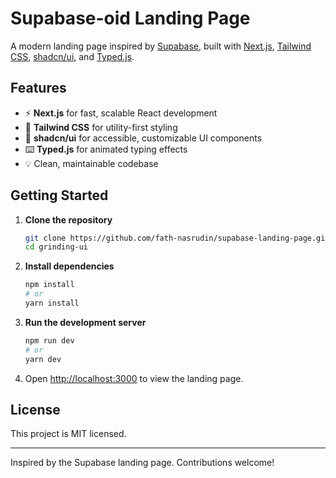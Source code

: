# Supabase-oid Landing Page

A modern landing page inspired by [Supabase](https://supabase.com/), built with [Next.js](https://nextjs.org/), [Tailwind CSS](https://tailwindcss.com/), [shadcn/ui](https://ui.shadcn.com/), and [Typed.js](https://mattboldt.com/demos/typed-js/).

## Features

- ⚡️ **Next.js** for fast, scalable React development
- 🎨 **Tailwind CSS** for utility-first styling
- 🧩 **shadcn/ui** for accessible, customizable UI components
- ⌨️ **Typed.js** for animated typing effects
- 💡 Clean, maintainable codebase

## Getting Started

1. **Clone the repository**

   ```bash
   git clone https://github.com/fath-nasrudin/supabase-landing-page.git
   cd grinding-ui
   ```

2. **Install dependencies**

   ```bash
   npm install
   # or
   yarn install
   ```

3. **Run the development server**

   ```bash
   npm run dev
   # or
   yarn dev
   ```

4. Open [http://localhost:3000](http://localhost:3000) to view the landing page.

## License

This project is MIT licensed.

---

Inspired by the Supabase landing page. Contributions welcome!
